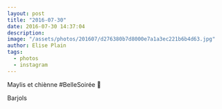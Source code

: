 ```yaml
---
layout: post
title: "2016-07-30"
date: 2016-07-30 14:37:04
description: 
image: "/assets/photos/201607/d276380b7d8000e7a1a3ec221b6b4d63.jpg"
author: Elise Plain
tags: 
  - photos
  - instagram
---
```


Maylis et chiènne #BelleSoirée 🌌
<p></p>
Barjols